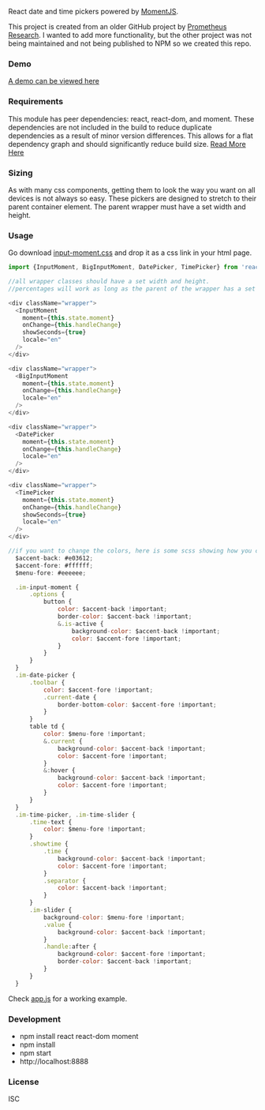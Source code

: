 React date and time pickers powered by [MomentJS](http://momentjs.com).

This project is created from an older GitHub project by [Prometheus Research](https://github.com/prometheusresearch/react-input-moment).
I wanted to add more functionality, but the other project was not being maintained and not being published to NPM so we created this repo.

### Demo
[A demo can be viewed here](https://wayofthefuture.github.io/react-input-moment/)

### Requirements
This module has peer dependencies: react, react-dom, and moment.
These dependencies are not included in the build to reduce duplicate dependencies as a result of minor version differences.
This allows for a flat dependency graph and should significantly reduce build size.
[Read More Here](https://docs.npmjs.com/how-npm-works/npm3)

### Sizing
As with many css components, getting them to look the way you want on all devices is not always so easy. These pickers are
designed to stretch to their parent container element. The parent wrapper must have a set width and height.

### Usage
Go download [input-moment.css](https://github.com/wayofthefuture/react-input-moment/tree/master/css) and drop it as a css link in your html page.

``` javascript
import {InputMoment, BigInputMoment, DatePicker, TimePicker} from 'react-input-moment';

//all wrapper classes should have a set width and height.
//percentages will work as long as the parent of the wrapper has a set width and height.

<div className="wrapper">
  <InputMoment
    moment={this.state.moment}
    onChange={this.handleChange}
    showSeconds={true}
    locale="en"
  />
</div>

<div className="wrapper">
  <BigInputMoment
    moment={this.state.moment}
    onChange={this.handleChange}
    locale="en"
  />
</div>

<div className="wrapper">
  <DatePicker
    moment={this.state.moment}
    onChange={this.handleChange}
    locale="en"
  />
</div>

<div className="wrapper">
  <TimePicker
    moment={this.state.moment}
    onChange={this.handleChange}
    showSeconds={true}
    locale="en"
  />
</div>

//if you want to change the colors, here is some scss showing how you can override them
  $accent-back: #e03612;
  $accent-fore: #ffffff;
  $menu-fore: #eeeeee;

  .im-input-moment {
      .options {
          button {
              color: $accent-back !important;
              border-color: $accent-back !important;
              &.is-active {
                  background-color: $accent-back !important;
                  color: $accent-fore !important;
              }
          }
      }
  }
  .im-date-picker {
      .toolbar {
          color: $accent-fore !important;
          .current-date {
              border-bottom-color: $accent-fore !important;
          }
      }
      table td {
          color: $menu-fore !important;
          &.current {
              background-color: $accent-back !important;
              color: $accent-fore !important;
          }
          &:hover {
              background-color: $accent-back !important;
              color: $accent-fore !important;
          }
      }
  }
  .im-time-picker, .im-time-slider {
      .time-text {
          color: $menu-fore !important;
      }
      .showtime {
          .time {
              background-color: $accent-back !important;
              color: $accent-fore !important;
          }
          .separator {
              color: $accent-back !important;
          }
      }
      .im-slider {
          background-color: $menu-fore !important;
          .value {
              background-color: $accent-back !important;
          }
          .handle:after {
              background-color: $accent-fore !important;
              border-color: $accent-back !important;
          }
      }
  }
```

Check [app.js](https://github.com/wayofthefuture/react-input-moment/blob/master/example/app.js)
for a working example.

### Development
- npm install react react-dom moment
- npm install
- npm start
- http://localhost:8888

### License
ISC
